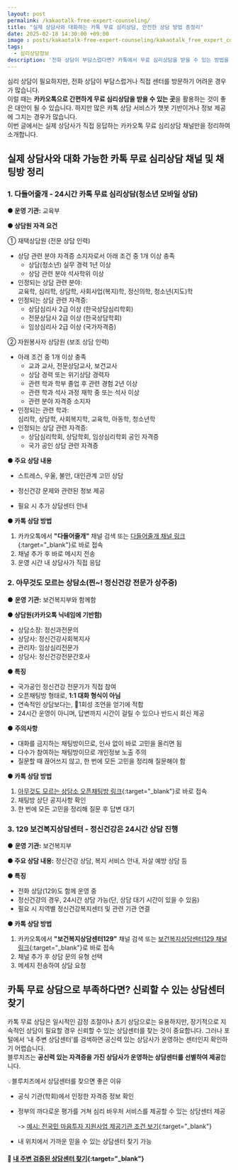 ```yaml
---
layout: post
permalink: /kakaotalk-free-expert-counseling/
title: "실제 상담사와 대화하는 카톡 무료 심리상담, 안전한 상담 방법 총정리"
date: 2025-02-18 14:30:00 +09:00
image : posts/kakaotalk-free-expert-counseling/kakaotalk_free_expert_counseling_thumb.png
tags:
  - 심리상담정보
description: '전화 상담이 부담스럽다면? 카톡에서 무료 심리상담을 받을 수 있는 방법을 소개합니다. 실제 상담사와 대화 가능한 채널만 정리했습니다.'
---
```


심리 상담이 필요하지만, 전화 상담이 부담스럽거나 직접 센터를 방문하기 어려운 경우가 많습니다.  
이럴 때는 **카카오톡으로 간편하게 무료 심리상담을 받을 수 있는 곳**을 활용하는 것이 좋은 대안이 될 수 있습니다.
하지만 많은 카톡 상담 서비스가 챗봇 기반이거나 정보 제공에 그치는 경우가 많습니다.  
이번 글에서는 실제 상담사가 직접 응답하는 카카오톡 무료 심리상담 채널만을 정리하여 소개합니다.

## 실제 상담사와 대화 가능한 카톡 무료 심리상담 채널 및 채팅방 정리

### 1. 다들어줄개 - 24시간 카톡 무료 심리상담(청소년 모바일 상담)

 **● 운영 기관:** 교육부

 **● 상담원 자격 요건**

① 재택상담원 (전문 상담 인력)

- 상담 관련 분야 자격증 소지자로서 아래 조건 중 1개 이상 충족
  - 상담(청소년) 실무 경력 1년 이상
  - 상담 관련 분야 석사학위 이상
- 인정되는 상담 관련 분야:  
  교육학, 심리학, 상담학, 사회사업(복지)학, 정신의학, 청소년(지도)학
- 인정되는 상담 관련 자격증:
  - 상담심리사 2급 이상 (한국상담심리학회)
  - 전문상담사 2급 이상 (한국상담학회)
  - 임상심리사 2급 이상 (국가자격증)

② 자원봉사자 상담원 (보조 상담 인력)

- 아래 조건 중 1개 이상 충족
  - 교과 교사, 전문상담교사, 보건교사
  - 상담 경력 또는 위기상담 경력자
  - 관련 학과 학부 졸업 후 관련 경험 2년 이상
  - 관련 학과 석사 과정 재학 중 또는 석사 이상
  - 관련 분야 자격증 소지자
- 인정되는 관련 학과:  
  심리학, 상담학, 사회복지학, 교육학, 아동학, 청소년학
- 인정되는 상담 관련 자격증:
  - 상담심리학회, 상담학회, 임상심리학회 공인 자격증
  - 국가 공인 상담 관련 자격증

**● 주요 상담 내용**

- 스트레스, 우울, 불안, 대인관계 고민 상담

- 정신건강 문제와 관련된 정보 제공

- 필요 시 추가 상담센터 안내

**● 카톡 상담 방법**

1. 카카오톡에서 **"다들어줄개"** 채널 검색 또는 [다들어줄개 채널 링크](https://pf.kakao.com/_CxoBxcC/chat){:target="_blank"}로 바로 접속
2. 채널 추가 후 바로 메시지 전송
3. 운영 시간 내 상담사가 직접 응답

### 2. 아무것도 모르는 상담소(찐~! 정신건강 전문가 상주중)

● **운영 기관:** 보건복지부와 함께함

**● 상담원(카카오톡 닉네임에 기반함)**

- 상담소장: 정신과전문의
- 상담사: 정신건강사회복지사
- 관리자: 임상심리전문가
- 상담사: 정신건강전문간호사

**● 특징**

- 국가공인 정신건강 전문가가 직접 참여
- 오픈채팅방 형태로, **1:1 대화 형식이 아님**
- 연속적인 상담보다는, 1회성 조언을 얻기에 적합
- 24시간 운영이 아니며, 답변까지 시간이 걸릴 수 있으나 반드시 회신 제공

● **주의사항**

- 대화를 금지하는 채팅방이므로, 인사 없이 바로 고민을 올리면 됨
- 다수가 참여하는 채팅방이므로 개인정보 노출 주의
- 질문할 때 끊어쓰지 않고, 한 번에 모든 고민을 정리해 질문해야 함

**● 카톡 상담 방법**

1. [아무것도 모르는 상담소 오픈채팅방 링크](https://open.kakao.com/o/gLWe9Oze){:target="_blank"}로 바로 접속
2. 채팅방 상단 공지사항 확인
3. 한 번에 모든 고민을 정리해 질문 후 답변 대기

### 3. 129 보건복지상담센터 - 정신건강은 24시간 상담 진행

● **운영 기관:** 보건복지부

**● 주요 상담 내용:** 정신건강 상담, 복지 서비스 안내, 자살 예방 상담 등

**● 특징**

- 전화 상담(129)도 함께 운영 중
- 정신건강의 경우, 24시간 상담 가능(단, 상담 대기 시간이 있을 수 있음)
- 필요 시 지역별 정신건강복지센터 및 관련 기관 연결

**● 카톡 상담 방법**

1. 카카오톡에서 **"보건복지상담센터129"** 채널 검색 또는 [보건복지상담센터129 채널 링크](https://pf.kakao.com/_BrpRj){:target="_blank"}로 바로 접속
2. 채널 추가 후 상담 문의 유형 선택
3. 메세지 전송하여 상담 요청

## 카톡 무료 상담으로 부족하다면? 신뢰할 수 있는 상담센터 찾기

카톡 무료 상담은 일시적인 감정 조절이나 초기 상담으로는 유용하지만, 장기적으로 지속적인 상담이 필요할 경우 신뢰할 수 있는 상담센터를 찾는 것이 중요합니다. 그러나 포털에서 ‘내 주변 상담센터’를 검색하면 공신력 있는 상담사가 운영하는 센터인지 확인하기 어렵습니다.  
블루치즈는 **공신력 있는 자격증을 가진 상담사가 운영하는 상담센터를 선별하여 제공**합니다.

💡블루치즈에서 상담센터를 찾으면 좋은 이유

- 공식 기관(학회)에서 인정한 자격증 정보 확인

- 정부의 까다로운 평가를 거쳐 심리 바우처 서비스를 제공할 수 있는 상담센터 제공
  
  -> [예시: 전국민 마음투자 지원사업 제공기관 조건 보기](https://www.mohw.go.kr/board.es?mid=a10503000000&bid=0027&list_no=1481781&act=view&#share){:target="_blank"}

- 내 위치에서 가까운 믿을 수 있는 상담센터 찾기 가능

#### 📌 [내 주변 검증된 상담센터 찾기](https://bluecheese.kr/?utm_source=blog&utm_medium=social&utm_campaign=bluecheese_blog&utm_content=kakaotalk_free_expert_counseling){:target="_blank"}
